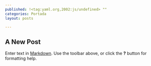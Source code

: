 ```yaml
---
published: !<tag:yaml.org,2002:js/undefined> ""
categories: Portada
layout: posts

---
```


## A New Post

Enter text in [Markdown](http://daringfireball.net/projects/markdown/). Use the toolbar above, or click the **?** button for formatting help.
